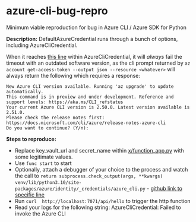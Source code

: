 # azure-cli-bug-repro
Minimum viable reproduction for bug in Azure CLI / Azure SDK for Python


**Description:**
DefaultAzureCredential runs through a bunch of options, including AzureCliCredential.

When it reaches [this line](https://github.com/Azure/azure-sdk-for-python/blob/c4c18a7b427633c0519016d762dc141ae743e41b/sdk/identity/azure-identity/azure/identity/_credentials/azure_cli.py#L176) within AzureCliCredential, it will *always* fail the timeout with an outdated software version, as the cli prompt returned by `az account get-access-token --output json --resource <whatever>` will always return the following which requires a response:
```
New Azure CLI version available. Running 'az upgrade' to update automatically.
This command is in preview and under development. Reference and support levels: https://aka.ms/CLI_refstatus
Your current Azure CLI version is 2.50.0. Latest version available is 2.51.0.
Please check the release notes first: https://docs.microsoft.com/cli/azure/release-notes-azure-cli
Do you want to continue? (Y/n):
```

**Steps to reproduce:**
- Replace key_vault_url and secret_name within [x/function_app.py](function_app.py) with some legitimate values.
- Use `func start` to start
- Optionally, attach a debugger of your choice to the process and watch the call to `return subprocess.check_output(args, **kwargs)` `venv/lib/python3.10/site-packages/azure/identity/_credentials/azure_cli.py` - [github link to specific line](https://github.com/Azure/azure-sdk-for-python/blob/c4c18a7b427633c0519016d762dc141ae743e41b/sdk/identity/azure-identity/azure/identity/_credentials/azure_cli.py#L195) 
- Run `curl  http://localhost:7071/api/hello` to trigger the http function
- Read your logs for the following string: AzureCliCredential: Failed to invoke the Azure CLI
